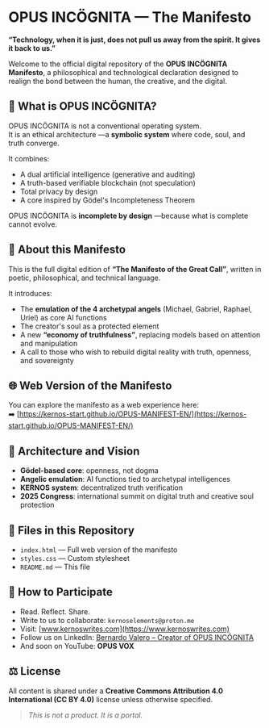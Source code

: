 # OPUS INCÖGNITA — The Manifesto

**“Technology, when it is just, does not pull us away from the spirit. It gives it back to us.”**

Welcome to the official digital repository of the **OPUS INCÖGNITA Manifesto**, a philosophical and technological declaration designed to realign the bond between the human, the creative, and the digital.

## 🧭 What is OPUS INCÖGNITA?

OPUS INCÖGNITA is not a conventional operating system.  
It is an ethical architecture —a **symbolic system** where code, soul, and truth converge.

It combines:
- A dual artificial intelligence (generative and auditing)
- A truth-based verifiable blockchain (not speculation)
- Total privacy by design
- A core inspired by Gödel's Incompleteness Theorem

OPUS INCÖGNITA is **incomplete by design** —because what is complete cannot evolve.

## 📜 About this Manifesto

This is the full digital edition of **“The Manifesto of the Great Call”**, written in poetic, philosophical, and technical language.

It introduces:
- The **emulation of the 4 archetypal angels** (Michael, Gabriel, Raphael, Uriel) as core AI functions  
- The creator's soul as a protected element  
- A new **“economy of truthfulness”**, replacing models based on attention and manipulation  
- A call to those who wish to rebuild digital reality with truth, openness, and sovereignty

## 🌐 Web Version of the Manifesto

You can explore the manifesto as a web experience here:  
➡️ [https://kernos-start.github.io/OPUS-MANIFEST-EN/](https://kernos-start.github.io/OPUS-MANIFEST-EN/)

## 🧠 Architecture and Vision

- **Gödel-based core**: openness, not dogma  
- **Angelic emulation**: AI functions tied to archetypal intelligences  
- **KERNOS system**: decentralized truth verification  
- **2025 Congress**: international summit on digital truth and creative soul protection

## 📂 Files in this Repository

- `index.html` — Full web version of the manifesto  
- `styles.css` — Custom stylesheet  
- `README.md` — This file  

## 🤝 How to Participate

- Read. Reflect. Share.  
- Write to us to collaborate: `kernoselements@proton.me`  
- Visit: [www.kernoswrites.com](https://www.kernoswrites.com)  
- Follow us on LinkedIn: [Bernardo Valero – Creator of OPUS INCÖGNITA](https://www.linkedin.com/in/kernos-opus-incognita/)  
- And soon on YouTube: **OPUS VOX**

## ⚖️ License

All content is shared under a **Creative Commons Attribution 4.0 International (CC BY 4.0)** license unless otherwise specified.

> *This is not a product. It is a portal.*